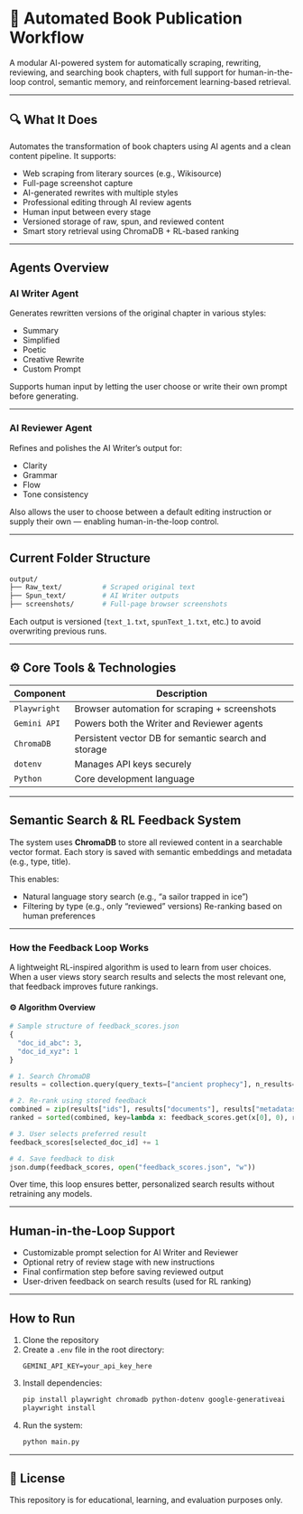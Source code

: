 # 📖 **Automated Book Publication Workflow**

A modular AI-powered system for automatically scraping, rewriting, reviewing, and searching book chapters, with full support for human-in-the-loop control, semantic memory, and reinforcement learning-based retrieval.

---

## 🔍 **What It Does**

Automates the transformation of book chapters using AI agents and a clean content pipeline. It supports:

-  Web scraping from literary sources (e.g., Wikisource)
-  Full-page screenshot capture
-  AI-generated rewrites with multiple styles
-  Professional editing through AI review agents
-  Human input between every stage
-  Versioned storage of raw, spun, and reviewed content
-  Smart story retrieval using ChromaDB + RL-based ranking

---

## **Agents Overview**

###  AI Writer Agent
Generates rewritten versions of the original chapter in various styles:
- Summary  
- Simplified  
- Poetic  
- Creative Rewrite  
- Custom Prompt  

Supports human input by letting the user choose or write their own prompt before generating.

---

###  AI Reviewer Agent
Refines and polishes the AI Writer’s output for:
- Clarity  
- Grammar  
- Flow  
- Tone consistency  

Also allows the user to choose between a default editing instruction or supply their own — enabling human-in-the-loop control.

---

##  **Current Folder Structure**

```bash
output/
├── Raw_text/          # Scraped original text
├── Spun_text/         # AI Writer outputs
├── screenshots/       # Full-page browser screenshots
```

Each output is versioned (`text_1.txt`, `spunText_1.txt`, etc.) to avoid overwriting previous runs.

---

## ⚙️ **Core Tools & Technologies**

| Component             | Description                                       |
|------------------------|---------------------------------------------------|
| `Playwright`           | Browser automation for scraping + screenshots     |
| `Gemini API`           | Powers both the Writer and Reviewer agents        |
| `ChromaDB`             | Persistent vector DB for semantic search and storage |
| `dotenv`               | Manages API keys securely                         |
| `Python`               | Core development language                         |

---

##  **Semantic Search & RL Feedback System**

The system uses **ChromaDB** to store all reviewed content in a searchable vector format. Each story is saved with semantic embeddings and metadata (e.g., type, title).

This enables:
-  Natural language story search (e.g., “a sailor trapped in ice”)
-  Filtering by type (e.g., only “reviewed” versions)
   Re-ranking based on human preferences

---

###  **How the Feedback Loop Works**

A lightweight RL-inspired algorithm is used to learn from user choices. When a user views story search results and selects the most relevant one, that feedback improves future rankings.

#### ⚙️ Algorithm Overview

```python
# Sample structure of feedback_scores.json
{
  "doc_id_abc": 3,
  "doc_id_xyz": 1
}

# 1. Search ChromaDB
results = collection.query(query_texts=["ancient prophecy"], n_results=3)

# 2. Re-rank using stored feedback
combined = zip(results["ids"], results["documents"], results["metadatas"])
ranked = sorted(combined, key=lambda x: feedback_scores.get(x[0], 0), reverse=True)

# 3. User selects preferred result
feedback_scores[selected_doc_id] += 1

# 4. Save feedback to disk
json.dump(feedback_scores, open("feedback_scores.json", "w"))
```

Over time, this loop ensures better, personalized search results without retraining any models.

---

##  **Human-in-the-Loop Support**

-  Customizable prompt selection for AI Writer and Reviewer  
-  Optional retry of review stage with new instructions  
-  Final confirmation step before saving reviewed output  
-  User-driven feedback on search results (used for RL ranking)

---

##  **How to Run**

1. Clone the repository  
2. Create a `.env` file in the root directory:
   ```env
   GEMINI_API_KEY=your_api_key_here
   ```
3. Install dependencies:
   ```bash
   pip install playwright chromadb python-dotenv google-generativeai
   playwright install
   ```
4. Run the system:
   ```bash
   python main.py
   ```

---

## 📜 **License**

This repository is for educational, learning, and evaluation purposes only.
